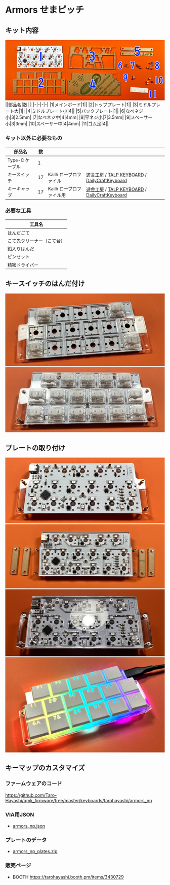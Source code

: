 # Armors せまピッチ

## キット内容
![](img/IMG_6580.jpg)  
||部品名|数| |
|-|-|-|-|
|1|メインボード|1||
|2|トッププレート|1||
|3|ミドルプレート大|1||
|4|ミドルプレート小|4||
|5|バックプレート|1||
|6|なべネジ小|3|2.5mm|
|7|なべネジ中|4|4mm|
|8|平ネジ小|7|3.5mm|
|9|スペーサー小|3|3mm|
|10|スペーサー中|4|4mm|
|11|ゴム足|4||

### キット以外に必要なもの
|部品名|数|||
|-|-|-|-|
|Type-C ケーブル|1|||
|キースイッチ|17|Kailh ロープロファイル|[遊舎工房](https://shop.yushakobo.jp/products/pg1350) / [TALP KEYBOARD](https://talpkeyboard.net/?category_id=620de8df0020fc01abddc60e) / [DailyCraftKeyboard](https://shop.dailycraft.jp/collections/choc-switches)|
|キーキャップ|17|Kailh ロープロファイル用|[遊舎工房](https://shop.yushakobo.jp/collections/keycaps/For-Choc-v1) / [TALP KEYBOARD](https://talpkeyboard.net/?category_id=623833f723c2aa4779e17298) / [DailyCraftKeyboard](https://shop.dailycraft.jp/collections/choc-keycaps)|

### 必要な工具
|工具名|
|-|
|はんだごて|
|こて先クリーナー（こて台）|
|鉛入りはんだ|
|ピンセット|
|精密ドライバー|

## キースイッチのはんだ付け
![](img/IMG_4949.jpg)  
![](img/IMG_4953.jpg)  

## プレートの取り付け
![](img/IMG_4954.jpg)  
![](img/IMG_4955.jpg)  
![](img/IMG_6579.jpg)  
![](img/IMG_4963.jpg)  

## キーマップのカスタマイズ

### ファームウェアのコード
https://github.com/Taro-Hayashi/qmk_firmware/tree/master/keyboards/tarohayashi/armors_np

### VIA用JSON
- [armors_np.json](https://github.com/Taro-Hayashi/On-the-15/releases/download/0.16.6/armors_np.json)

### プレートのデータ
- [armors_np_plates.zip](https://github.com/Taro-Hayashi/On-the-15/releases/download/0.16.6/armors_np.zip)

### 販売ページ
- BOOTH https://tarohayashi.booth.pm/items/3430729
